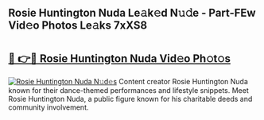 ## Rosie Huntington Nuda Le𝚊k𝚎d N𝚞𝚍e - Part-FEw Vid𝚎o Photos Le𝚊ks 7xXS8

# <h2><a href="http://fbd9pu1.evod.top/?m=Rosie+Huntington+Nuda">🔗 👉🔴 Rosie Huntington Nuda Vid𝚎o Ph𝚘t𝚘s</a></h2>

[![Rosie Huntington Nuda N𝚞d𝚎s](https://i.imgur.com/8V9OHl7.gif)](http://fbd9pu1.evod.top/?m=Rosie+Huntington+Nuda)
Content creator Rosie Huntington Nuda known for their dance-themed performances and lifestyle snippets. Meet Rosie Huntington Nuda, a public figure known for his charitable deeds and community involvement. 
